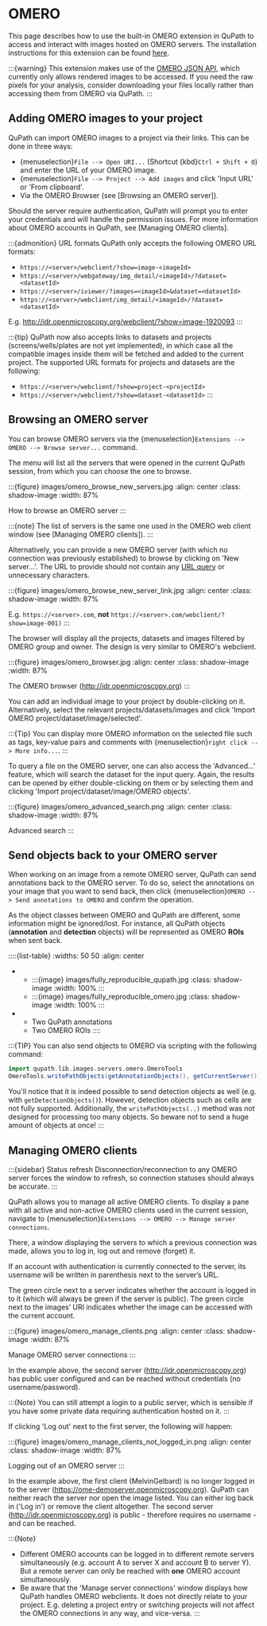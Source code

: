 # OMERO

This page describes how to use the built-in OMERO extension in QuPath to access and interact with images hosted on OMERO servers. The installation instructions for this extension can be found [here](https://github.com/qupath/qupath-extension-omero).

:::{warning}
This extension makes use of the [OMERO JSON API](https://docs.openmicroscopy.org/omero/5.6.0/developers/json-api.html), which currently only allows rendered images to be accessed. If you need the raw pixels for your analysis, consider downloading your files locally rather than accessing them from OMERO via QuPath.
:::

## Adding OMERO images to your project

QuPath can import OMERO images to a project via their links. This can be done in three ways:

- {menuselection}`File --> Open URI...` (Shortcut {kbd}`Ctrl + Shift + O`) and enter the URL of your OMERO image.
- {menuselection}`File --> Project --> Add images` and click 'Input URL' or 'From clipboard'.
- Via the OMERO Browser (see [Browsing an OMERO server]).

Should the server require authentication, QuPath will prompt you to enter your credentials and will handle the permission issues. For more information about OMERO accounts in QuPath, see [Managing OMERO clients].

:::{admonition} URL formats
QuPath only accepts the following OMERO URL formats:

- `https://<server>/webclient/?show=image-<imageId>`
- `https://<server>/webgateway/img_detail/<imageId>/?dataset=<datasetId>`
- `https://<server>/iviewer/?images=<imageId>&dataset=<datasetId>`
- `https://<server>/webclient/img_detail/<imageId>/?dataset= <datasetId>`

E.g. <http://idr.openmicroscopy.org/webclient/?show=image-1920093>
:::

:::{tip}
QuPath now also accepts links to datasets and projects (screens/wells/plates are not yet implemented), in which case all the compatible images inside them will be fetched and added to the current project. The supported URL formats for projects and datasets are the following:

- `https://<server>/webclient/?show=project-<projectId>`
- `https://<server>/webclient/?show=dataset-<datasetId>`
:::

## Browsing an OMERO server

You can browse OMERO servers via the {menuselection}`Extensions --> OMERO --> Browse server...` command.

The menu will list all the servers that were opened in the current QuPath session, from which you can choose the one to browse.

:::{figure} images/omero_browse_new_servers.jpg
:align: center
:class: shadow-image
:width: 87%

How to browse an OMERO server
:::

:::{note}
The list of servers is the same one used in the OMERO web client window (see [Managing OMERO clients]).
:::

Alternatively, you can provide a new OMERO server (with which no connection was previously established) to browse by clicking on 'New server...'.
The URL to provide should not contain any [URL query](https://en.wikipedia.org/wiki/Query_string) or unnecessary characters.

:::{figure} images/omero_browse_new_server_link.jpg
:align: center
:class: shadow-image
:width: 87%

E.g. `https://<server>.com`, **not** `https://<server>.com/webclient/?show=image-001)`
:::

The browser will display all the projects, datasets and images filtered by OMERO group and owner. The design is very similar to OMERO's webclient.

:::{figure} images/omero_browser.jpg
:align: center
:class: shadow-image
:width: 87%

The OMERO browser (<http://idr.openmicroscopy.org>)
:::

You can add an individual image to your project by double-clicking on it. Alternatively, select the relevant projects/datasets/images and click 'Import OMERO project/dataset/image/selected'.

:::{Tip}
You can display more OMERO information on the selected file such as tags, key-value pairs and comments with {menuselection}`right click --> More info...`.
:::

To query a file on the OMERO server, one can also access the 'Advanced...' feature, which will search the dataset for the input query. Again, the results can be opened by either double-clicking on them or by selecting them and clicking 'Import project/dataset/image/OMERO objects'.

:::{figure} images/omero_advanced_search.png
:align: center
:class: shadow-image
:width: 87%

Advanced search
:::

## Send objects back to your OMERO server

When working on an image from a remote OMERO server, QuPath can send annotations back to the OMERO server. To do so, select the annotations on your image that you want to send back, then click {menuselection}`OMERO --> Send annotations to OMERO` and confirm the operation.

As the object classes between OMERO and QuPath are different, some information might be ignored/lost. For instance, all QuPath objects (**annotation** and **detection** objects) will be represented as OMERO **ROIs** when sent back.

::::{list-table}
:widths: 50 50
:align: center

* - :::{image} images/fully_reproducible_qupath.jpg
    :class: shadow-image
    :width: 100%
    :::
  - :::{image} images/fully_reproducible_omero.jpg
    :class: shadow-image
    :width: 100%
    :::
* - Two QuPath annotations
  - Two OMERO ROIs
::::

:::{TIP}
You can also send objects to OMERO via scripting with the following command:

```groovy
import qupath.lib.images.servers.omero.OmeroTools
OmeroTools.writePathObjects(getAnnotationObjects(), getCurrentServer())
```

You'll notice that it is indeed possible to send detection objects as well (e.g. with `getDetectionObjects()`). However, detection objects such as cells are not fully supported.
Additionally, the `writePathObjects(..)` method was not designed for processing too many objects. So beware not to send a huge amount of objects at once!
:::

## Managing OMERO clients

:::{sidebar} Status refresh
Disconnection/reconnection to any OMERO server forces the window to refresh, so connection statuses should always be accurate.
:::

QuPath allows you to manage all active OMERO clients.
To display a pane with all active and non-active OMERO clients used in the current session, navigate to {menuselection}`Extensions --> OMERO --> Manage server connections`.

There, a window displaying the servers to which a previous connection was made, allows you to log in, log out and remove (forget) it.

If an account with authentication is currently connected to the server, its username will be written in parenthesis next to the server’s URL.

The green circle next to a server indicates whether the account is logged in to it (which will always be green if the server is public). The green circle next to the images’ URI indicates whether the image can be accessed with the current account.

:::{figure} images/omero_manage_clients.png
:align: center
:class: shadow-image
:width: 87%

Manage OMERO server connections
:::

In the example above, the second server (<http://idr.openmicroscopy.org>) has public user configured and can be reached without credentials (no username/password).

:::{Note}
You can still attempt a login to a public server, which is sensible if you have some private data requiring authentication hosted on it.
:::

If clicking 'Log out' next to the first server, the following will happen:

:::{figure} images/omero_manage_clients_not_logged_in.png
:align: center
:class: shadow-image
:width: 87%

Logging out of an OMERO server
:::

In the example above, the first client (MelvinGelbard) is no longer logged in to the server (<https://ome-demoserver.openmicroscopy.org>). QuPath can neither reach the server nor open the image listed. You can either log back in ('Log in') or remove the client altogether.
The second server (<http://idr.openmicroscopy.org>) is public - therefore requires no username - and can be reached.

:::{Note}
- Different OMERO accounts can be logged in to different remote servers simultaneously (e.g. account A to server X and account B to server Y). But a remote server can only be reached with **one** OMERO account simultaneously.
- Be aware that the 'Manage server connections' window displays how QuPath handles OMERO webclients. It does not directly relate to your project. E.g. deleting a project entry or switching projects will not affect the OMERO connections in any way, and vice-versa.
:::
